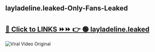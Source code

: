
 ## layladeline.leaked-Only-Fans-Leaked

# <h2><a href="https://clipsfans.com/layladeline.leaked&ref=git">🔗 Click to LINKS ⏩⏩ 👉 🟢 layladeline.leaked </a></h2>

<a href="https://clipsfans.com/layladeline.leaked&ref=git" rel="nofollow" data-target="animated-image.originalLink"><img src="https://i.ibb.co.com/xMMVF88/686577567.gif" alt="Viral Video Original" style="max-width: 100%; display: inline-block;" data-target="animated-image.originalImage"></a>
